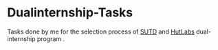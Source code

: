 # Dualinternship-Tasks
Tasks done by me for the selection process of [SUTD](https://sutd.edu.sg/) and [HutLabs](https://www.amrita.edu/center/humanitarian-technology-hut-labs/) dual-internship program .



